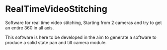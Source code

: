 RealTimeVideoStitching
======================

Software for real time video stitching, Starting from 2 cameras and try to get an entire 360 in all axis. 

This software is here to be developed in the aim to generate a software to produce a solid state pan and tilt camera module. 
